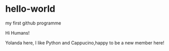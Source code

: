 # hello-world
my first github programme

Hi Humans!

Yolanda here, I like Python and Cappucino,happy to be a new member here!
